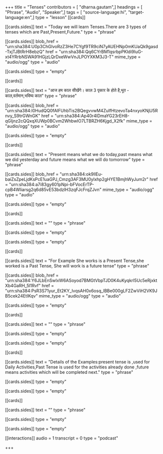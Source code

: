 +++
title = "Tenses"
contributors = [ "dharna.gautam",]
headings = [ "Phrase", "Audio", "Speaker",]
tags = [ "source-language:hi", "target-language:en",]
type = "lesson"
[[cards]]

[[cards.sides]]
text = "Today we will learn Tenses.There are 3 types of tenses which are Past,Present,Future."
type = "phrase"

[[cards.sides]]
blob_href = "urn:sha384:U0p3ChGlvoRzZ3He7CYgf9TR9ciN7yAUEHNp0mKUaQk9gasd-TxjTJBtRrH8ebzQ"
href = "urn:sha384:Qq6CYrBM1qsrbpPKldi9luG-xt4YRrbNSWA91HGjzLQrDxeWwVnJLPOYXKM3J3-T"
mime_type = "audio/ogg"
type = "audio"

[[cards.sides]]
type = "empty"

[[cards]]

[[cards.sides]]
text = "आज हम काल सीखेंगे। काल 3 पृकार के होते है,भूत - काल,वर्तमान,भविष्य काल"
type = "phrase"

[[cards.sides]]
blob_href = "urn:sha384:l0HudQQ0fAIFUhbTis2BQegvvwM4ZuIfHtzevoTa4nxyoKNjU5Rnvy_S9trGWnGK"
href = "urn:sha384:Ap40r4lDmaYG23rEH8-qGIjnz2cQQxqXUWp0BCvm2WhbwIO7LTBRZH6Kjgd_X2fk"
mime_type = "audio/ogg"
type = "audio"

[[cards.sides]]
type = "empty"

[[cards]]

[[cards.sides]]
text = "Present means what we do today,past means what we did yesterday and future means what we will do tomorrow"
type = "phrase"

[[cards.sides]]
blob_href = "urn:sha384:ok9llEu-baiZsZpeLjdKsPcE1uaGPJ_Cmzg3AF3MU0ylxhp2gHYE1BmjhWyJum2r"
href = "urn:sha384:a7i83gy601pNpi-bFVocErTP-cpB4Wliarsg2q6d85vE53bdzlH3zqFJcFrqZJvn"
mime_type = "audio/ogg"
type = "audio"

[[cards.sides]]
type = "empty"

[[cards]]

[[cards.sides]]
text = ""
type = "phrase"

[[cards.sides]]
type = "empty"

[[cards.sides]]
type = "empty"

[[cards]]

[[cards.sides]]
text = "For Example She works is a Present Tense,she worked is a Past Tense, She will work is a future tense"
type = "phrase"

[[cards.sides]]
blob_href = "urn:sha384:Y6JLbEnSwlxW6ASoyod7BMGtVbpTJD0K4uKyqkrl5Uc5eRjxktXb4GaRH_5l1Rvf"
href = "urn:sha384:PsR3S71yur_Et2KY_IvqsAH0x6osq_lBBe000gLF2ZwViH2VK9JB5cek24EtIKqv"
mime_type = "audio/ogg"
type = "audio"

[[cards.sides]]
type = "empty"

[[cards]]

[[cards.sides]]
text = ""
type = "phrase"

[[cards.sides]]
type = "empty"

[[cards.sides]]
type = "empty"

[[cards]]

[[cards.sides]]
text = "Details of the Examples:present tense is ,used for Daily Activities,Past Tense is used for the activities already done ,future means activities which will be completed next."
type = "phrase"

[[cards.sides]]
type = "empty"

[[cards.sides]]
type = "empty"

[[cards]]

[[cards.sides]]
text = ""
type = "phrase"

[[cards.sides]]
type = "empty"

[[cards.sides]]
type = "empty"

[[interactions]]
audio = 1
transcript = 0
type = "podcast"

+++
